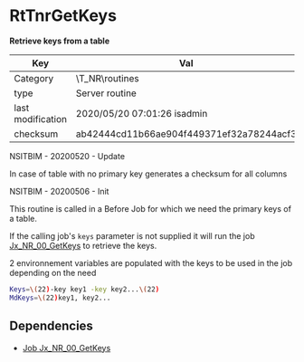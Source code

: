 # RtTnrGetKeys


**Retrieve keys from a table**

| Key               | Val                                      |
| ----------------- | ---------------------------------------- |
| Category          | \T_NR\routines                           |
| type              | Server routine                           |
| last modification | 2020/05/20 07:01:26 isadmin              |
| checksum          | ab42444cd11b66ae904f449371ef32a78244acf3 |




NSITBIM - 20200520 -  Update

In case of table with no primary key generates a checksum for all columns

NSITBIM - 20200506 - Init

This routine is called in a Before Job for which we need the primary keys of a table.

If the calling job's `keys` parameter is not supplied it will run the job [Jx_NR_00_GetKeys](../../jobs/Jx_NR_00_GetKeys) to retrieve the keys.

2 environnement variables are populated with the keys to be used in the job depending on the need
```bash
Keys=\(22)-key key1 -key key2...\(22)
MdKeys=\(22)key1, key2...
```

## Dependencies

* [Job Jx_NR_00_GetKeys](../../jobs/Jx_NR_00_GetKeys)


